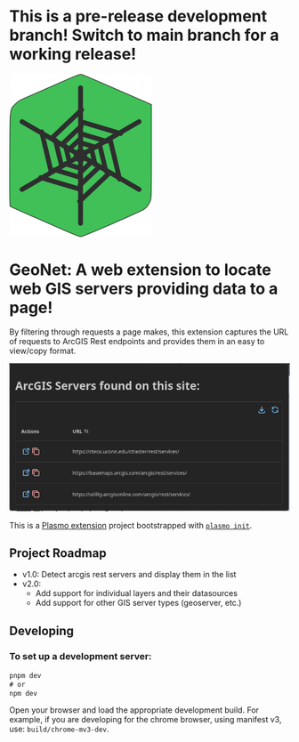 # This is a pre-release development branch! Switch to main branch for a working release!


<img width="256" src="./assets/icon1024.png" alt="Project Logo" style="align-items:center"/>



# GeoNet: A web extension to locate web GIS servers providing data to a page!
By filtering through requests a page makes, this extension captures the URL of requests to ArcGIS Rest endpoints and provides them in an easy to view/copy format.




![](./assets/readme-photos/demo_screen.png)




This is a [Plasmo extension](https://docs.plasmo.com/) project bootstrapped with [`plasmo init`](https://www.npmjs.com/package/plasmo).

## Project Roadmap

- v1.0: Detect arcgis rest servers and display them in the list
- v2.0: 
  - Add support for individual layers and their datasources
  - Add support for other GIS server types (geoserver, etc.)



## Developing

### To set up a development server:
```aiignore
pnpm dev
# or
npm dev
```
Open your browser and load the appropriate development build. For example, if you are developing for the chrome browser, using manifest v3, use: `build/chrome-mv3-dev`.
